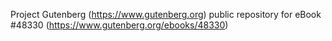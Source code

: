 Project Gutenberg (https://www.gutenberg.org) public repository for eBook #48330 (https://www.gutenberg.org/ebooks/48330)
